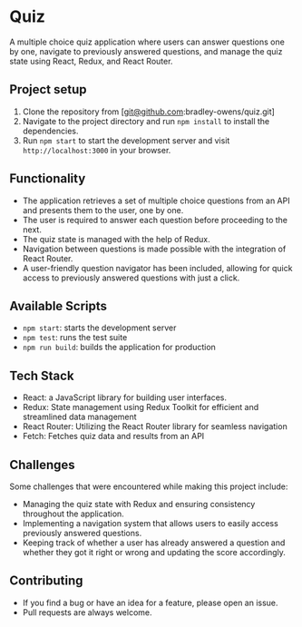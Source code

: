 # Quiz

A multiple choice quiz application where users can answer questions one by one, navigate to previously answered questions, and manage the quiz state using React, Redux, and React Router.

## Project setup

1. Clone the repository from [git@github.com:bradley-owens/quiz.git]
2. Navigate to the project directory and run `npm install` to install the dependencies.
3. Run `npm start` to start the development server and visit `http://localhost:3000` in your browser.

## Functionality

- The application retrieves a set of multiple choice questions from an API and presents them to the user, one by one.
- The user is required to answer each question before proceeding to the next.
- The quiz state is managed with the help of Redux.
- Navigation between questions is made possible with the integration of React Router.
- A user-friendly question navigator has been included, allowing for quick access to previously answered questions with just a click.

## Available Scripts

- `npm start`: starts the development server
- `npm test`: runs the test suite
- `npm run build`: builds the application for production

## Tech Stack

- React: a JavaScript library for building user interfaces.
- Redux: State management using Redux Toolkit for efficient and streamlined data management
- React Router: Utilizing the React Router library for seamless navigation
- Fetch: Fetches quiz data and results from an API

## Challenges

Some challenges that were encountered while making this project include:

- Managing the quiz state with Redux and ensuring consistency throughout the application.
- Implementing a navigation system that allows users to easily access previously answered questions.
- Keeping track of whether a user has already answered a question and whether they got it right or wrong and updating the score accordingly.

## Contributing

- If you find a bug or have an idea for a feature, please open an issue.
- Pull requests are always welcome.
